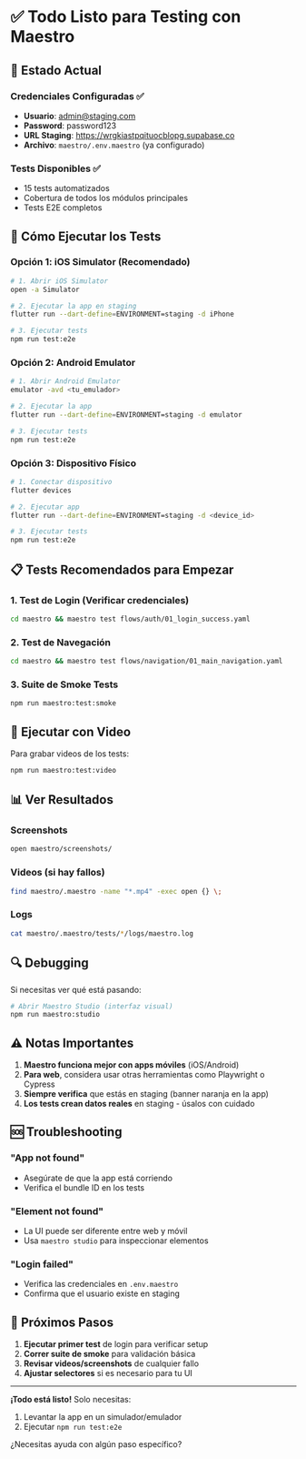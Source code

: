# ✅ Todo Listo para Testing con Maestro

## 🎯 Estado Actual

### Credenciales Configuradas ✅
- **Usuario**: admin@staging.com  
- **Password**: password123
- **URL Staging**: https://wrgkiastpqituocblopg.supabase.co
- **Archivo**: `maestro/.env.maestro` (ya configurado)

### Tests Disponibles ✅
- 15 tests automatizados
- Cobertura de todos los módulos principales
- Tests E2E completos

## 🚀 Cómo Ejecutar los Tests

### Opción 1: iOS Simulator (Recomendado)

```bash
# 1. Abrir iOS Simulator
open -a Simulator

# 2. Ejecutar la app en staging
flutter run --dart-define=ENVIRONMENT=staging -d iPhone

# 3. Ejecutar tests
npm run test:e2e
```

### Opción 2: Android Emulator

```bash
# 1. Abrir Android Emulator
emulator -avd <tu_emulador>

# 2. Ejecutar la app
flutter run --dart-define=ENVIRONMENT=staging -d emulator

# 3. Ejecutar tests
npm run test:e2e
```

### Opción 3: Dispositivo Físico

```bash
# 1. Conectar dispositivo
flutter devices

# 2. Ejecutar app
flutter run --dart-define=ENVIRONMENT=staging -d <device_id>

# 3. Ejecutar tests
npm run test:e2e
```

## 📋 Tests Recomendados para Empezar

### 1. Test de Login (Verificar credenciales)
```bash
cd maestro && maestro test flows/auth/01_login_success.yaml
```

### 2. Test de Navegación
```bash
cd maestro && maestro test flows/navigation/01_main_navigation.yaml
```

### 3. Suite de Smoke Tests
```bash
npm run maestro:test:smoke
```

## 🎥 Ejecutar con Video

Para grabar videos de los tests:
```bash
npm run maestro:test:video
```

## 📊 Ver Resultados

### Screenshots
```bash
open maestro/screenshots/
```

### Videos (si hay fallos)
```bash
find maestro/.maestro -name "*.mp4" -exec open {} \;
```

### Logs
```bash
cat maestro/.maestro/tests/*/logs/maestro.log
```

## 🔍 Debugging

Si necesitas ver qué está pasando:
```bash
# Abrir Maestro Studio (interfaz visual)
npm run maestro:studio
```

## ⚠️ Notas Importantes

1. **Maestro funciona mejor con apps móviles** (iOS/Android)
2. **Para web**, considera usar otras herramientas como Playwright o Cypress
3. **Siempre verifica** que estás en staging (banner naranja en la app)
4. **Los tests crean datos reales** en staging - úsalos con cuidado

## 🆘 Troubleshooting

### "App not found"
- Asegúrate de que la app está corriendo
- Verifica el bundle ID en los tests

### "Element not found"
- La UI puede ser diferente entre web y móvil
- Usa `maestro studio` para inspeccionar elementos

### "Login failed"
- Verifica las credenciales en `.env.maestro`
- Confirma que el usuario existe en staging

## 📱 Próximos Pasos

1. **Ejecutar primer test** de login para verificar setup
2. **Correr suite de smoke** para validación básica
3. **Revisar videos/screenshots** de cualquier fallo
4. **Ajustar selectores** si es necesario para tu UI

---

**¡Todo está listo!** Solo necesitas:
1. Levantar la app en un simulador/emulador
2. Ejecutar `npm run test:e2e`

¿Necesitas ayuda con algún paso específico?